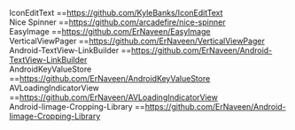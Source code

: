 IconEditText  ==https://github.com/KyleBanks/IconEditText                     
Nice Spinner  ==https://github.com/arcadefire/nice-spinner               
EasyImage  ==https://github.com/ErNaveen/EasyImage                               
VerticalViewPager  ==https://github.com/ErNaveen/VerticalViewPager                 
Android-TextView-LinkBuilder ==https://github.com/ErNaveen/Android-TextView-LinkBuilder           
AndroidKeyValueStore  ==https://github.com/ErNaveen/AndroidKeyValueStore                                                                 
AVLoadingIndicatorView  ==https://github.com/ErNaveen/AVLoadingIndicatorView                                                         
Android-Iimage-Cropping-Library   ==https://github.com/ErNaveen/Android-Iimage-Cropping-Library
